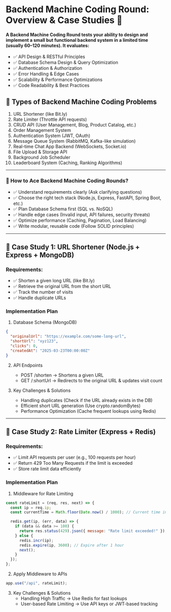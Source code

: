 # Backend Machine Coding Round: Overview & Case Studies 🚀

#### A Backend Machine Coding Round tests your ability to design and implement a small but functional backend system in a limited time (usually 60–120 minutes). It evaluates:

- ✅ API Design & RESTful Principles
- ✅ Database Schema Design & Query Optimization
- ✅ Authentication & Authorization
- ✅ Error Handling & Edge Cases
- ✅ Scalability & Performance Optimizations
- ✅ Code Readability & Best Practices

## 🔹 Types of Backend Machine Coding Problems

1. URL Shortener (like Bit.ly)
2. Rate Limiter (Throttle API requests)
3. CRUD API (User Management, Blog, Product Catalog, etc.)
4. Order Management System
5. Authentication System (JWT, OAuth)
6. Message Queue System (RabbitMQ, Kafka-like simulation)
7. Real-time Chat App Backend (WebSockets, Socket.io)
8. File Upload & Storage API
9. Background Job Scheduler
10. Leaderboard System (Caching, Ranking Algorithms)

---

### 🔹 How to Ace Backend Machine Coding Rounds?

- ✅ Understand requirements clearly (Ask clarifying questions)
- ✅ Choose the right tech stack (Node.js, Express, FastAPI, Spring Boot, etc.)
- ✅ Plan Database Schema first (SQL vs. NoSQL)
- ✅ Handle edge cases (Invalid input, API failures, security threats)
- ✅ Optimize performance (Caching, Pagination, Load Balancing)
- ✅ Write modular, reusable code (Follow SOLID principles)

---

## 🔹 Case Study 1: URL Shortener (Node.js + Express + MongoDB)

### Requirements:

- ✅ Shorten a given long URL (like Bit.ly)
- ✅ Retrieve the original URL from the short URL
- ✅ Track the number of visits
- ✅ Handle duplicate URLs

### Implementation Plan

1. Database Schema (MongoDB)

```json
{
  "originalUrl": "https://example.com/some-long-url",
  "shortUrl": "xyz123",
  "clicks": 0,
  "createdAt": "2025-03-23T00:00:00Z"
}

```

2. API Endpoints

   - POST /shorten → Shortens a given URL
   - GET /:shortUrl → Redirects to the original URL & updates visit count

3. Key Challenges & Solutions
   - Handling duplicates (Check if the URL already exists in the DB)
   - Efficient short URL generation (Use crypto.randomBytes)
   - Performance Optimization (Cache frequent lookups using Redis)

---

## 🔹 Case Study 2: Rate Limiter (Express + Redis)

### Requirements:

- ✅ Limit API requests per user (e.g., 100 requests per hour)
- ✅ Return 429 Too Many Requests if the limit is exceeded
- ✅ Store rate limit data efficiently

### Implementation Plan

1. Middleware for Rate Limiting

```js
const rateLimit = (req, res, next) => {
  const ip = req.ip;
  const currentTime = Math.floor(Date.now() / 1000); // Current time in seconds

  redis.get(ip, (err, data) => {
    if (data && data >= 100) {
      return res.status(429).json({ message: "Rate limit exceeded!" });
    } else {
      redis.incr(ip);
      redis.expire(ip, 3600); // Expire after 1 hour
      next();
    }
  });
};
```

2. Apply Middleware to APIs

```js
app.use("/api", rateLimit);
```

3. Key Challenges & Solutions
   - Handling High Traffic → Use Redis for fast lookups
   - User-based Rate Limiting → Use API keys or JWT-based tracking
